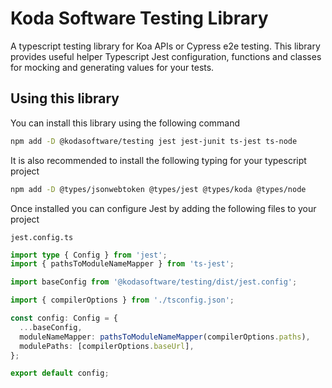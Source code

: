 # Koda Software Testing Library

A typescript testing library for Koa APIs or Cypress e2e testing. This library provides useful helper Typescript Jest configuration, functions and classes for mocking and generating values for your tests.

## Using this library

You can install this library using the following command

```bash
npm add -D @kodasoftware/testing jest jest-junit ts-jest ts-node
```

It is also recommended to install the following typing for your typescript project

```bash
npm add -D @types/jsonwebtoken @types/jest @types/koda @types/node
```

Once installed you can configure Jest by adding the following files to your project

`jest.config.ts`

```typescript
import type { Config } from 'jest';
import { pathsToModuleNameMapper } from 'ts-jest';

import baseConfig from '@kodasoftware/testing/dist/jest.config';

import { compilerOptions } from './tsconfig.json';

const config: Config = {
  ...baseConfig,
  moduleNameMapper: pathsToModuleNameMapper(compilerOptions.paths),
  modulePaths: [compilerOptions.baseUrl],
};

export default config;

```
